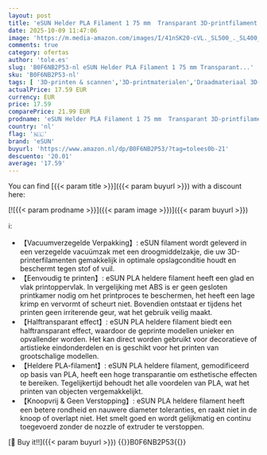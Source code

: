 ```yaml
---
layout: post
title: 'eSUN Helder PLA Filament 1 75 mm  Transparant 3D-printfilament 1KG spoel  2 2 LBS  voor 3D-printers  Transparant groen  1KG '
date: 2025-10-09 11:47:06
image: 'https://m.media-amazon.com/images/I/41nSK20-cVL._SL500_._SL400_.jpg'
comments: true
category: ofertas
author: 'tole.es'
slug: 'B0F6NB2P53-nl eSUN Helder PLA Filament 1 75 mm Transparant...'
sku: 'B0F6NB2P53-nl'
tags: [ '3D-printen & scannen','3D-printmaterialen','Draadmateriaal 3D-printers','Zakelijk, industrie & wetenschap','esun','🇳🇱', ]
actualPrice: 17.59 EUR
currency: EUR
price: 17.59
comparePrice: 21.99 EUR
prodname: 'eSUN Helder PLA Filament 1 75 mm  Transparant 3D-printfilament 1KG spoel  2 2 LBS  voor 3D-printers  Transparant groen  1KG '
country: 'nl'
flag: '🇳🇱'
brand: 'eSUN'
buyurl: 'https://www.amazon.nl/dp/B0F6NB2P53/?tag=tolees0b-21'
descuento: '20.01'
average: '17.59'
---
```


You can find [{{< param title >}}]({{< param buyurl >}}) with a discount here:

[![{{< param prodname >}}]({{< param image >}})]({{< param buyurl >}})

ℹ️:

- 【Vacuumverzegelde Verpakking】: eSUN filament wordt geleverd in een verzegelde vacuümzak met een droogmiddelzakje, die uw 3D-printerfilamenten gemakkelijk in optimale opslagconditie houdt en beschermt tegen stof of vuil.
- 【Eenvoudig te printen】: eSUN PLA heldere filament heeft een glad en vlak printoppervlak. In vergelijking met ABS is er geen gesloten printkamer nodig om het printproces te beschermen, het heeft een lage krimp en vervormt of scheurt niet. Bovendien ontstaat er tijdens het printen geen irriterende geur, wat het gebruik veilig maakt.
- 【Halftransparant effect】: eSUN PLA heldere filament biedt een halftransparant effect, waardoor de geprinte modellen unieker en opvallender worden. Het kan direct worden gebruikt voor decoratieve of artistieke eindonderdelen en is geschikt voor het printen van grootschalige modellen.
- 【Heldere PLA-filament】: eSUN PLA heldere filament, gemodificeerd op basis van PLA, heeft een hoge transparantie om esthetische effecten te bereiken. Tegelijkertijd behoudt het alle voordelen van PLA, wat het printen van objecten vergemakkelijkt.
- 【Knoopvrij & Geen Verstopping】: eSUN PLA heldere filament heeft een betere rondheid en nauwere diameter toleranties, en raakt niet in de knoop of overlapt niet. Het smelt goed en wordt gelijkmatig en continu toegevoerd zonder de nozzle of extruder te verstoppen.

[🛒 Buy it!!]({{< param buyurl >}})
{{<world>}}B0F6NB2P53{{</world>}}
